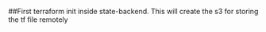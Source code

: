 ##First terraform init inside state-backend. This will create the s3 for storing the tf file  remotely
